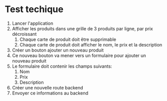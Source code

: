 # Test techique

1. Lancer l'application
2. Afficher les produits dans une grille de 3 produits par ligne, par prix décroissant
   1. Chaque carte de produit doit être supprimable
   2. Chaque carte de produit doit afficher le nom, le prix et la description
3. Créer un bouton ajouter un nouveau produit
4. Ce nouveau bouton va mener vers un formulaire pour ajouter un nouveau produit
5. Le formulaire doit contenir les champs suivants:
   1. Nom
   2. Prix
   3. Description
6. Créer une nouvelle route backend
7. Envoyer ce informations au backend